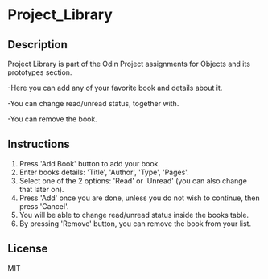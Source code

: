 # Project_Library

## Description

Project Library is part of the Odin Project assignments for Objects and its prototypes section. 

-Here you can add any of your favorite book and details about it.

-You can change read/unread status, together with.

-You can remove the book.

## Instructions

1. Press 'Add Book' button to add your book.
2. Enter books details:
'Title', 'Author', 'Type', 'Pages'.
3. Select one of the 2 options: 'Read' or 'Unread' (you can also change that later on).
4. Press 'Add' once you are done, unless you do not wish to continue, then press 'Cancel'.
5. You will be able to change read/unread status inside the books table.
6. By pressing 'Remove' button, you can remove the book from your list.

## License 

MIT